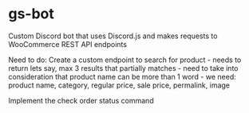 # gs-bot
Custom Discord bot that uses Discord.js and makes requests to WooCommerce REST API endpoints



Need to do:
Create a custom endpoint to search for product
    - needs to return lets say, max 3 results that partially matches
    - need to take into consideration that product name can be more than 1 word
    - we need: product name, category, regular price, sale price, permalink, image

Implement the check order status command